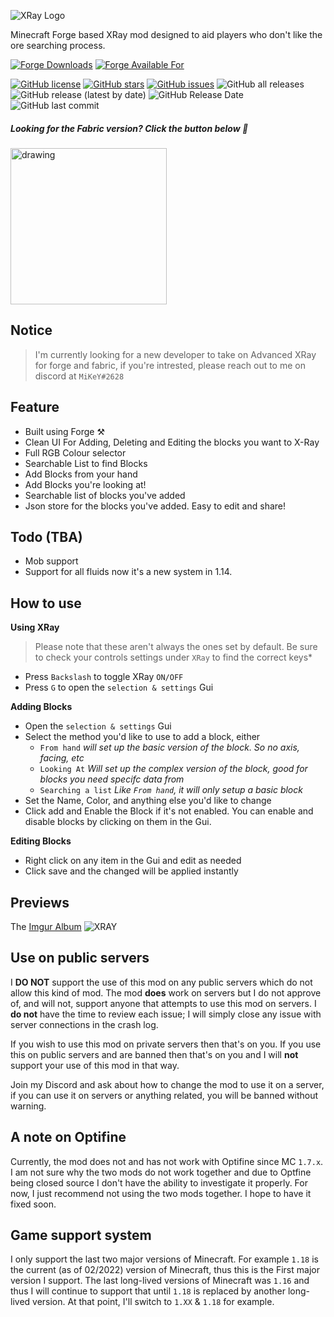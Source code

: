 ![XRay Logo](.github/assets/xray-forge-logo.svg)


Minecraft Forge based XRay mod designed to aid players who don't like the ore searching process.

[![Forge Downloads](http://cf.way2muchnoise.eu/256256.svg)](https://www.curseforge.com/minecraft/mc-mods/advanced-xray) [![Forge Available For](http://cf.way2muchnoise.eu/versions/256256.svg)](https://www.curseforge.com/minecraft/mc-mods/advanced-xray)

[![GitHub license](https://img.shields.io/github/license/AdvancedXRay/XRay-Mod)](https://github.com/AdvancedXRay/XRay-Mod/blob/main/LICENSE)
[![GitHub stars](https://img.shields.io/github/stars/AdvancedXRay/XRay-Mod)](https://github.com/AdvancedXRay/XRay-Mod/stargazers)
[![GitHub issues](https://img.shields.io/github/issues/AdvancedXRay/XRay-Mod)](https://github.com/AdvancedXRay/XRay-Mod/issues)
![GitHub all releases](https://img.shields.io/github/downloads/AdvancedXRay/xray-mod/total)
![GitHub release (latest by date)](https://img.shields.io/github/v/release/AdvancedXRay/xray-mod)
![GitHub Release Date](https://img.shields.io/github/release-date/AdvancedXRay/xray-mod)
![GitHub last commit](https://img.shields.io/github/last-commit/AdvancedXRay/xray-mod)

##### Looking for the Fabric version? Click the button below :tada:

<a href="https://github.com/AdvancedXRay/xray-fabric"><img src=".github/assets/xray-fabric-badge.svg" alt="drawing" width="250"/>
</a>

## Notice

> I'm currently looking for a new developer to take on Advanced XRay for forge and fabric, if you're intrested, please reach out to me on discord at `MiKeY#2628`

## Feature

- Built using Forge ⚒
- Clean UI For Adding, Deleting and Editing the blocks you want to X-Ray
- Full RGB Colour selector
- Searchable List to find Blocks
- Add Blocks from your hand
- Add Blocks you're looking at! 
- Searchable list of blocks you've added
- Json store for the blocks you've added. Easy to edit and share!

## Todo (TBA)

- Mob support
- Support for all fluids now it's a new system in 1.14.

## How to use

**Using XRay**

> Please note that these aren't always the ones set by default. Be sure to check your controls settings under `XRay` to find the correct keys*

- Press `Backslash` to toggle XRay `ON/OFF`
- Press `G` to open the `selection & settings` Gui 

**Adding Blocks**

- Open the `selection & settings` Gui
- Select the method you'd like to use to add a block, either 
  - `From hand` *will set up the basic version of the block. So no axis, facing, etc*
  - `Looking At` *Will set up the complex version of the block, good for blocks you need specifc data from*
  - `Searching a list` *Like `From hand`, it will only setup a basic block*
- Set the Name, Color, and anything else you'd like to change
- Click add and Enable the Block if it's not enabled. You can enable and disable blocks by clicking on them in the Gui.

**Editing Blocks**

- Right click on any item in the Gui and edit as needed
- Click save and the changed will be applied instantly


## Previews

The [Imgur Album](http://imgur.com/a/23dX5)
![XRAY](http://i.imgur.com/N3KOEaE.png)

## Use on public servers

I **DO NOT** support the use of this mod on any public servers which do not allow this kind of mod. The mod **does** work on servers but I do not approve of, and will not, support anyone that attempts to use this mod on servers. I **do not** have the time to review each issue; I will simply close any issue with server connections in the crash log. 

If you wish to use this mod on private servers then that's on you. If you use this on public servers and are banned then that's on you and I will **not** support your use of this mod in that way. 

Join my Discord and ask about how to change the mod to use it on a server, if you can use it on servers or anything related, you will be banned without warning.

## A note on Optifine
Currently, the mod does not and has not work with Optifine since MC `1.7.x`. I am not sure why the two mods do not work 
together and due to Optfine being closed source I don't have the ability to investigate it properly. For now, I just recommend not using the two mods together. I hope to have it fixed soon. 

## Game support system

I only support the last two major versions of Minecraft. For example `1.18` is the current (as of 02/2022) version of Minecraft, thus this is the First major version I support. The last long-lived versions of Minecraft was `1.16` and thus I will continue to support that until `1.18` is replaced by another long-lived version. At that point, I'll switch to `1.XX` & `1.18` for example.
